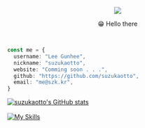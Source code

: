 <p align='center'>
    <img src="https://capsule-render.vercel.app/api?type=waving&color=auto&height=200&section=header&text=Welcome&fontSize=70&animation=fadeIn&fontAlignY=38&desc=my%20Github%20profile&descAlignY=51&descAlign=62"/>
</p>

<p align='center'>😁 Hello there</p><br>

```typescript
const me = {
  username: "Lee Gunhee",
  nickname: "suzukaotto",
  website: "Comming soon . . .",
  github: "https://github.com/suzukaotto",
  email: "me@szk.kr",
}
```

[![suzukaotto's GitHub stats](https://github-readme-stats.vercel.app/api?username=suzukaotto&hide=stars,issues)](https://github.com/anuraghazra/github-readme-stats)<br><br>
[![My Skills](https://skillicons.dev/icons?i=cpp,cs,dotnet,ts,python,raspberrypi,arduino)](https://skillicons.dev)<br>
